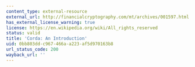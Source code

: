 ```yaml
---
content_type: external-resource
external_url: http://financialcryptography.com/mt/archives/001597.html
has_external_license_warning: true
license: https://en.wikipedia.org/wiki/All_rights_reserved
status: valid
title: 'Corda: An Introduction'
uid: 0bb803dd-c967-466a-a223-af5d970163b8
url_status_code: 200
wayback_url: ''
---
```

